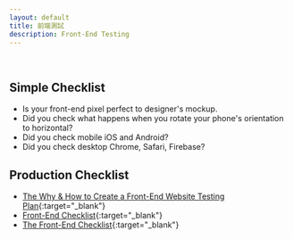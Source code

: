```yaml
---
layout: default
title: 前端測試
description: Front-End Testing
---
```


<a name="en"></a>

<br>

## Simple Checklist

- Is your front-end pixel perfect to designer's mockup.
- Did you check what happens when you rotate your phone's orientation to horizontal?
- Did you check mobile iOS and Android?
- Did you check desktop Chrome, Safari, Firebase?

## Production Checklist

* [The Why & How to Create a Front-End Website Testing Plan](https://www.lambdatest.com/blog/the-why-how-to-create-a-front-end-website-testing-plan/){:target="_blank"}
* [Front-End Checklist](https://github.com/thedaviddias/Front-End-Checklist){:target="_blank"}
* [The Front-End Checklist](https://frontendchecklist.io/){:target="_blank"}